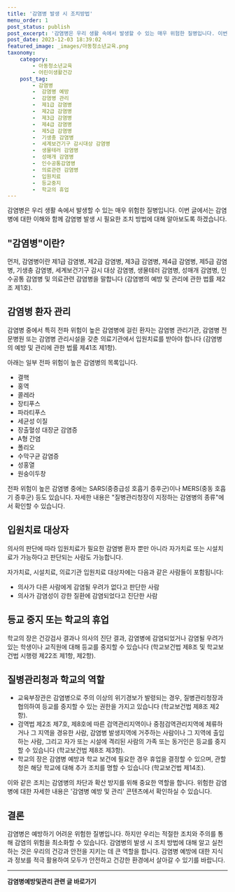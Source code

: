 ```yaml
---
title: '감염병 발생 시 조치방법'
menu_order: 1
post_status: publish
post_excerpt: '감염병은 우리 생활 속에서 발생할 수 있는 매우 위험한 질병입니다. 이번 글에서는 감염병에 대한 이해와 함께 감염병 발생 시 필요한 조치 방법에 대해 알아보도록 하겠습니다.'
post_date: 2023-12-03 18:39:02
featured_image: _images/아동청소년교육.png
taxonomy:
    category:
        - 아동청소년교육
        - 어린이생활건강
    post_tag:
        - 감염병
        -  감염병 예방
        -  감염병 관리
        -  제1급 감염병
        -  제2급 감염병
        -  제3급 감염병
        -  제4급 감염병
        -  제5급 감염병
        -  기생충 감염병
        -  세계보건기구 감시대상 감염병
        -  생물테러 감염병
        -  성매개 감염병
        -  인수공통감염병
        -  의료관련 감염병
        -  입원치료
        -  등교중지
        -  학교의 휴업
---
```



감염병은 우리 생활 속에서 발생할 수 있는 매우 위험한 질병입니다. 이번 글에서는 감염병에 대한 이해와 함께 감염병 발생 시 필요한 조치 방법에 대해 알아보도록 하겠습니다.

## "감염병"이란?

먼저, 감염병이란 제1급 감염병, 제2급 감염병, 제3급 감염병, 제4급 감염병, 제5급 감염병, 기생충 감염병, 세계보건기구 감시 대상 감염병, 생물테러 감염병, 성매개 감염병, 인수공통 감염병 및 의료관련 감염병을 말합니다 (감염병의 예방 및 관리에 관한 법률 제2조 제1호).

## 감염병 환자 관리

감염병 중에서 특히 전파 위험이 높은 감염병에 걸린 환자는 감염병 관리기관, 감염병 전문병원 또는 감염병 관리시설을 갖춘 의료기관에서 입원치료를 받아야 합니다 (감염병의 예방 및 관리에 관한 법률 제41조 제1항).

아래는 일부 전파 위험이 높은 감염병의 목록입니다.
- 결핵
- 홍역
- 콜레라
- 장티푸스
- 파라티푸스
- 세균성 이질
- 장출혈성 대장균 감염증
- A형 간염
- 폴리오
- 수막구균 감염증
- 성홍열
- 원숭이두창

전파 위험이 높은 감염병 중에는 SARS(중증급성 호흡기 증후군)이나 MERS(중동 호흡기 증후군) 등도 있습니다. 자세한 내용은 "질병관리청장이 지정하는 감염병의 종류"에서 확인할 수 있습니다.

## 입원치료 대상자

의사의 판단에 따라 입원치료가 필요한 감염병 환자 뿐만 아니라 자가치료 또는 시설치료가 가능하다고 판단되는 사람도 가능합니다.

자가치료, 시설치료, 의료기관 입원치료 대상자에는 다음과 같은 사람들이 포함됩니다:
- 의사가 다른 사람에게 감염될 우려가 없다고 판단한 사람
- 의사가 감염성이 강한 질환에 감염되었다고 진단한 사람

## 등교 중지 또는 학교의 휴업

학교의 장은 건강검사 결과나 의사의 진단 결과, 감염병에 감염되었거나 감염될 우려가 있는 학생이나 교직원에 대해 등교를 중지할 수 있습니다 (학교보건법 제8조 및 학교보건법 시행령 제22조 제1항, 제2항).

## 질병관리청과 학교의 역할

- 교육부장관은 감염병으로 주의 이상의 위기경보가 발령되는 경우, 질병관리청장과 협의하여 등교를 중지할 수 있는 권한을 가지고 있습니다 (학교보건법 제8조 제2항).
- 검역법 제2조 제7호, 제8호에 따른 검역관리지역이나 중점검역관리지역에 체류하거나 그 지역을 경유한 사람, 감염병 발생지역에 거주하는 사람이나 그 지역에 출입하는 사람, 그리고 자가 또는 시설에 격리된 사람의 가족 또는 동거인은 등교를 중지할 수 있습니다 (학교보건법 제8조 제3항).
- 학교의 장은 감염병 예방과 학교 보건에 필요한 경우 휴업을 결정할 수 있으며, 관할청은 해당 학교에 대해 추가 조치를 명할 수 있습니다 (학교보건법 제14조).

이와 같은 조치는 감염병의 차단과 확산 방지를 위해 중요한 역할을 합니다. 위험한 감염병에 대한 자세한 내용은 '감염병 예방 및 관리' 콘텐츠에서 확인하실 수 있습니다.

## 결론

감염병은 예방하기 어려운 위험한 질병입니다. 하지만 우리는 적절한 조치와 주의를 통해 감염의 위험을 최소화할 수 있습니다. 감염병의 발생 시 조치 방법에 대해 알고 실천하는 것은 우리의 건강과 안전을 지키는 데 큰 역할을 합니다. 감염병 예방에 대한 지식과 정보를 적극 활용하여 모두가 안전하고 건강한 환경에서 살아갈 수 있기를 바랍니다.
<!-- wp:separator -->
<hr class="wp-block-separator has-alpha-channel-opacity"/>
<!-- /wp:separator -->

<!-- wp:group {"backgroundColor":"base","layout":{"type":"constrained"}} -->
<div class="wp-block-group has-base-background-color has-background"><!-- wp:paragraph {"align":"center","fontSize":"medium"} -->
<p class="has-text-align-center has-large-font-size"><strong>감염병예방및관리 관련 글 바로가기</strong></p>
<!-- /wp:paragraph -->


<!-- wp:latest-posts
{"categories":[{"id":14664,"count":19,"description":"","link":"https://uknowlaw.com/category/%ea%b0%90%ec%97%bc%eb%b3%91%ec%98%88%eb%b0%a9%eb%b0%8f%ea%b4%80%eb%a6%ac/","name":"감염병예방및관리","slug":"감염병예방및관리","taxonomy":"category","parent":0,"meta":[],"_links":{"self":[{"href":"https://uknowlaw.com/wp-json/wp/v2/categories/14664"}],"collection":[{"href":"https://uknowlaw.com/wp-json/wp/v2/categories"}],"about":[{"href":"https://uknowlaw.com/wp-json/wp/v2/taxonomies/category"}],"wp:post_type":[{"href":"https://uknowlaw.com/wp-json/wp/v2/posts?categories=14664"}],"curies":[{"name":"wp","href":"https://api.w.org/{rel}","templated":true}]}}],"postsToShow":100,"excerptLength":28,"postLayout":"grid","columns":2,"featuredImageAlign":"left","featuredImageSizeSlug":"large","fontSize":"small"} /--></div>
<!-- /wp:group -->